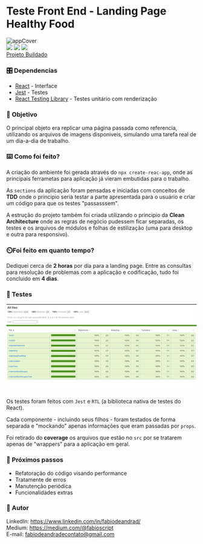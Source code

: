 # Teste Front End - Landing Page Healthy Food
![appCover](./public/cover.gif)
<br />
![](https://img.shields.io/badge/Landing%20Page-Healthy%20Food-green) ![](https://img.shields.io/badge/Testes-Jest%20|%20ReactTestingLibrary-blue) ![](https://img.shields.io/badge/html5-CSS3-brow)
<br />
[Projeto Buildado](https://healthy-food-khaki.vercel.app/)
 
### 🎛️ Dependencias
 
- [React](https://pt-br.reactjs.org/) - Interface
- [Jest](https://pt-br.reactjs.org/) - Testes
- [React Testing Library](https://testing-library.com/docs/react-testing-library/intro/) - Testes unitário com renderização
 
### 🎯 Objetivo
O principal objeto era replicar uma página passada como referencia, utilizando os arquivos de imagens disponiveis, simulando uma tarefa real de um dia-a-dia de trabalho.
 
 
### ⌨️ Como foi feito?

A criação do ambiente foi gerada através do `npx create-reac-app`, onde as principais ferrametas para aplicação já vieram embutidas para o trabalho.

As `sections` da aplicação foram pensadas e iniciadas com conceitos de **TDD** onde o principio seria testar a parte apresentada para o usuário e criar um código para que os testes "passasssem".

A estrução do projeto também foi criada utilizando o principio da **Clean Architecture** onde as regras de negócio pudessem ficar separadas, os testes e os arquivos de módulos e folhas de estilização (uma para desktop e outra para responsivo).

### ⏲️Foi feito em quanto tempo?

Dediquei cerca de **2 horas** por dia para a landing page. Entre as consultas para resolução de problemas com a aplicação e codificação, tudo foi concluido em **4 dias**.

 
### 🧪 Testes 
![coverage](./public/coverage.png)

Os testes foram feitos com `Jest` e `RTL` (a biblioteca nativa de testes do React).

Cada componente - incluindo seus filhos - foram testados de forma separada e "mockando" apenas informações que eram passadas por `props`.

Foi retirado do **coverage** os arquivos que estão no `src` por se tratarem apenas de "wrappers" para a aplicação em geral.
 
### 🔧 Próximos passos
 
- Refatoração do código visando performance
- Tratamente de erros
- Manutenção periódica
- Funcionalidades extras

### 🎨 Autor

LinkedIn: https://www.linkedin.com/in/fabiodeandrad/
<br />
Medium: https://medium.com/@fabioscript
<br />
E-mail: fabiodeandradecontato@gmail.com
 
 

